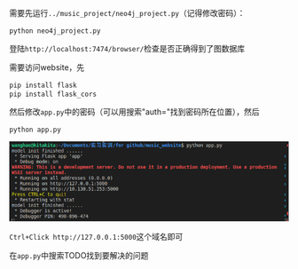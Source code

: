 需要先运行`../music_project/neo4j_project.py`（记得修改密码）：

```
python neo4j_project.py
```

登陆`http://localhost:7474/browser/`检查是否正确得到了图数据库

需要访问website，先

```
pip install flask
pip install flask_cors
```

然后修改`app.py`中的密码（可以用搜索"auth="找到密码所在位置），然后

```
python app.py
```

![image-20230719175633541](md_img/image-20230719175633541.png)

`Ctrl+Click http://127.0.0.1:5000`这个域名即可

在`app.py`中搜索TODO找到要解决的问题
